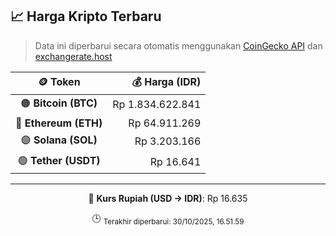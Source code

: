 

<!-- HARGA_KRIPTO -->
## 📈 Harga Kripto Terbaru

> Data ini diperbarui secara otomatis menggunakan [CoinGecko API](https://www.coingecko.com/) dan [exchangerate.host](https://exchangerate.host/)

<div align="center">

| 🪙 Token | 💰 Harga (IDR) |
|:------:|---------------:|
| 🟠 **Bitcoin (BTC)**   | Rp 1.834.622.841 |
| 🔵 **Ethereum (ETH)**  | Rp 64.911.269 |
| 🟣 **Solana (SOL)**    | Rp 3.203.166 |
| 🟢 **Tether (USDT)**   | Rp 16.641 |

---

💱 **Kurs Rupiah (USD → IDR)**: Rp 16.635

🕒 <sub>Terakhir diperbarui: 30/10/2025, 16.51.59</sub>

</div>
<!-- /HARGA_KRIPTO -->